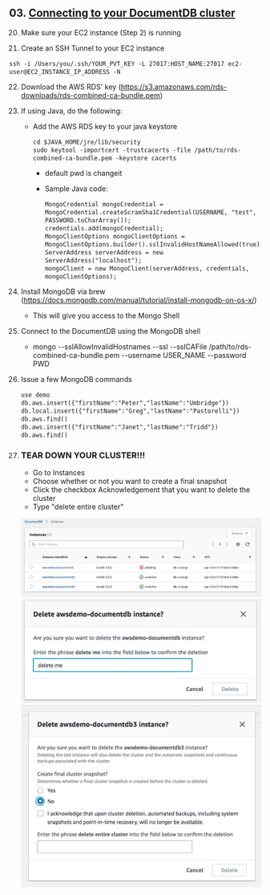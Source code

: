 ## 03. [Connecting to your DocumentDB cluster](03_connecting/connecting.md)

20. Make sure your EC2 instance (Step 2) is running

21. Create an SSH Tunnel to your EC2 instance

   ```
   ssh -i /Users/you/.ssh/YOUR_PVT_KEY -L 27017:HOST_NAME:27017 ec2-user@EC2_INSTANCE_IP_ADDRESS -N
   ```

22. Download the AWS RDS' key (https://s3.amazonaws.com/rds-downloads/rds-combined-ca-bundle.pem)

23. If using Java, do the following:

    * Add the AWS RDS key to your java keystore
      ``` 
      cd $JAVA_HOME/jre/lib/security
      sudo keytool -importcert -trustcacerts -file /path/to/rds-combined-ca-bundle.pem -keystore cacerts
      ```
      * default pwd is changeit
      
      * Sample Java code:
        
        ```
        MongoCredential mongoCredential = MongoCredential.createScramSha1Credential(USERNAME, "test", PASSWORD.toCharArray()); 
        credentials.add(mongoCredential);
        MongoClientOptions mongoClientOptions = MongoClientOptions.builder().sslInvalidHostNameAllowed(true).sslEnabled(true).build(); 
        ServerAddress serverAddress = new ServerAddress("localhost");
        mongoClient = new MongoClient(serverAddress, credentials, mongoClientOptions);
        ```

24. Install MongoDB via brew (https://docs.mongodb.com/manual/tutorial/install-mongodb-on-os-x/)

    * This will give you access to the Mongo Shell

25. Connect to the DocumentDB using the MongoDB shell

    *  mongo --sslAllowInvalidHostnames --ssl --sslCAFile /path/to/rds-combined-ca-bundle.pem --username USER_NAME --password PWD
    
26. Issue a few MongoDB commands

    ```
    use demo
    db.aws.insert({"firstName":"Peter","lastName":"Umbridge"})
    db.local.insert({"firstName":"Greg","lastName":"Pastorelli"})
    db.aws.find()
    db.aws.insert({"firstName":"Janet","lastName":"Tridd"})
    db.aws.find()
    ```
    
27. ### TEAR DOWN YOUR CLUSTER!!!

    * Go to Instances
    * Choose whether or not you want to create a final snapshot
    * Click the checkbox Acknowledgement that you want to delete the cluster
    * Type "delete entire cluster"

    ![Image of Delete Cluster - Show Instances](instances.png)
    ![Image of Delete Cluster - Delete One Instance](deleteme.png)
    ![Image of Delete Cluster - Delete Entire Cluster](deleteentirecluster.png)